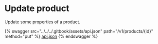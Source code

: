 # Update product

Update some properties of a product.

{% swagger src="../../../.gitbook/assets/api.json" path="/v1/products/{id}" method="put" %}
[api.json](../../../.gitbook/assets/api.json)
{% endswagger %}
